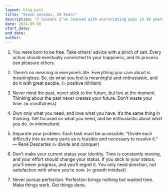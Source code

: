 ```yaml
---
layout: blog-post
title: "Seven Lessons, 19 Years"
description: "7 lessons I've learned with excruciating pain in 19 years of my life"
date: 2024-09-08
start_date: 
end_date: 
author: 
---
```


1. You were born to be free. Take others’ advice with a pinch of salt. Every action should eventually connected to your 
happiness, and its process can pleasure others.

2. There’s no meaning in everyone’s life. Everything you care about is meaningless. So, do what you feel is meaningful 
and enthusiastic, and do it with great people. (≈ positive nihilism)

3. Never mind the past, never stick to the future, but live at the moment. Thinking about the past never creates your 
future. Don’t waste your time. (≈ mindfulness)

4. Own only what you need, and love what you have. It’s the same thing in thinking. Get focused on what you need, and be 
enthusiastic about what you do. (≈ minimalism)

5. Separate your problem. Each task must be accessible. “Divide each difficulty into as many parts as is feasible and 
necessary to resolve it.” — René Descartes (≈ divide and conquer)

6. Don’t make your current status your identity. Time is constantly moving, and your effort should change your status. 
If you stick to your status, you’ll never progress, and you’ll regret it. You only need direction, not satisfaction 
with where you’re now. (≈ growth mindset)

7. Never pursue perfection. Perfection brings nothing but wasted time. Make things work. Get things done.